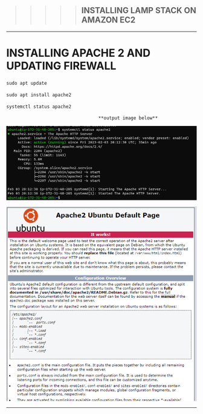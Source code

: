 >>>>> ## INSTALLING LAMP STACK ON AMAZON EC2
----
# INSTALLING APACHE 2 AND UPDATING FIREWALL

`sudo apt update`  

`sudo apt install apache2`

`systemctl status apache2`

                                      **output image below**

![Apache_status](Images/APACHE%20STATUS.png)

![Apache_output](./Images/Browser%20Output.png)

-------



